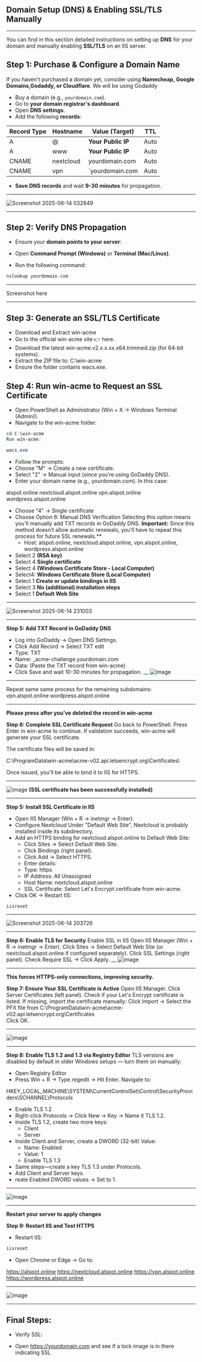 ## **Domain Setup (DNS) & Enabling SSL/TLS Manually**
___
You can find in this section detailed instructions on setting up **DNS** for your domain and manually enabling **SSL/TLS** on an IIS server.  

##  **Step 1: Purchase & Configure a Domain Name**
If you haven't purchased a domain yet, consider using **Namecheap, Google Domains,Godaddy, or Cloudflare**.
We will be using Godaddy

- Buy a domain (e.g., `yourdomain.com`).  
- Go to **your domain registrar's dashboard**.  
- Open **DNS settings**.  
- Add the following **records**:

| Record Type | Hostname | Value (Target)         | TTL  |
|------------|---------|----------------------|------|
| A          | @       | **Your Public IP**    | Auto |
| A          | www     | **Your Public IP**    | Auto |
| CNAME      | nextcloud | yourdomain.com    | Auto |
| CNAME      | vpn     |`yourdomain.com    | Auto |

- **Save DNS records** and wait **9-30 minutes** for propagation.  

____
![Screenshot 2025-06-14 032849](https://github.com/user-attachments/assets/6bb427de-e962-40f7-a494-28a25dcb9ce4)
___

## **Step 2: Verify DNS Propagation**  
- Ensure your **domain points to your server**:

- Open **Command Prompt (Windows)** or **Terminal (Mac/Linux)**.  
- Run the following command:
```powershell
nslookup yourdomain.com
```
__________

Screenshot here
_______

## **Step 3: Generate an SSL/TLS Certificate**

- Download and Extract win-acme
- Go to the official win-acme site 👉 here.
- Download the latest win-acme.v2.x.x.xx.x64.trimmed.zip (for 64-bit systems).
- Extract the ZIP file to:
C:\win-acme
- Ensure the folder contains wacs.exe.

## **Step 4: Run win-acme to Request an SSL Certificate**
- Open PowerShell as Administrator (Win + X → Windows Terminal (Admin)).
- Navigate to the win-acme folder:

```powershell
cd C:\win-acme
Run win-acme:
```
```powershell
wacs.exe
```
- Follow the prompts:
- Choose "M" → Create a new certificate.
- Select "2" → Manual input (since you’re using GoDaddy DNS).
- Enter your domain name (e.g., yourdomain.com). In this case:
  
alspot.online
nextcloud.alspot.online
vpn.alspot.online
wordpress.alspot.online
 
- Choose "4" → Single certificate
- Choose Option 6: Manual DNS Verification
Selecting this option means you'll manually add TXT records in GoDaddy DNS.
**Important:** Since this method doesn’t allow automatic renewals, you’ll have to repeat this process for future SSL renewals.**
   - Host: alspot.online, nextcloud.alspot.online, vpn.alspot.online, wordpress.alspot.online
- Select 2 **(RSA key)**
- Select 4 **Single certificate**
- Select 4 **(Windows Certificate Store - Local Computer)**
- Select4: **Windows Certificate Store (Local Computer)**
- Select 1 **Create or update bindings in IIS**
- Select 3 **No (additional) installation steps**
- Select 1 **Default Web Site**  
_______
![Screenshot 2025-06-14 231003](https://github.com/user-attachments/assets/adb19038-3b43-4e31-be0c-85f8c5a7563c)

____
**Step 5: Add TXT Record in GoDaddy DNS**
- Log into GoDaddy → Open DNS Settings.
- Click Add Record → Select TXT edit
- Type: TXT
- Name: _acme-challenge.yourdomain.com
- Data: (Paste the TXT record from win-acme)
- Click Save and wait 10-30 minutes for propagation.
__
![image](https://github.com/user-attachments/assets/767cff0c-c076-427c-bfd7-3ffce7af389d)
_____
Repeat same same process for the remaining subdomains:  vpn.alspot.online  wordpress.alspot.online 
_____
 **Please press <Enter> after you've deleted the record in win-acme**
 
**Step 6: Complete SSL Certificate Request**
Go back to PowerShell.
Press Enter in win-acme to continue.
If validation succeeds, win-acme will generate your SSL certificate.

The certificate files will be saved in:

C:\ProgramData\win-acme\acme-v02.api.letsencrypt.org\Certificates\

Once issued, you'll be able to bind it to IIS for HTTPS.
___
![image](https://github.com/user-attachments/assets/76ba0906-7028-4417-805a-31999a21c5b4)
**(SSL certificate has been successfully installed)**
_____

**Step 5: Install SSL Certificate in IIS**

- Open IIS Manager (Win + R → inetmgr → Enter).
- Configure Nextcloud Under "Default Web Site", Nextcloud is probably installed inside its subdirectory.
- Add an HTTPS binding for nextcloud.alspot.online to Default Web Site:
   - Click Sites → Select Default Web Site.
   - Click Bindings (right panel).
   - Click Add → Select HTTPS.
   - Enter details:
   - Type: https
   - IP Address: All Unassigned
   - Host Name: nextcloud.alspot.online
   - SSL Certificate: Select Let's Encrypt certificate from win-acme.
- Click OK → Restart IIS:
```powershell
iisreset
```
___
![Screenshot 2025-06-14 203726](https://github.com/user-attachments/assets/525426aa-3269-4028-9256-7702591da840)
____

**Step 6: Enable TLS for Security**
Enable SSL in IIS
Open IIS Manager (Win + R → inetmgr → Enter).
Click Sites → Select Default Web Site (or nextcloud.alspot.online if configured separately).
Click SSL Settings (right panel).
Check Require SSL → Click Apply.
__
![image](https://github.com/user-attachments/assets/0fedd3b0-2ca9-43d0-be5d-fa382ca521a6)
___
**This forces HTTPS-only connections, improving security.**

**Step 7: Ensure Your SSL Certificate is Active**
Open IIS Manager.
Click Server Certificates (left panel).
Check if your Let's Encrypt certificate is listed.
If missing, import the certificate manually:
Click Import → Select the PFX file from C:\ProgramData\win-acme\acme-v02.api.letsencrypt.org\Certificates\
Click OK.
___
![image](https://github.com/user-attachments/assets/c8a74a67-5bc3-40ae-b2b5-0914101043fb)
____

**Step 8: Enable TLS 1.2 and 1.3 via Registry Editor** 
TLS versions are disabled by default in older Windows setups
— turn them on manually:
- Open Registry Editor
- Press Win + R → Type regedit → Hit Enter.
Navigate to:

HKEY_LOCAL_MACHINE\SYSTEM\CurrentControlSet\Control\SecurityProviders\SCHANNEL\Protocols
- Enable TLS 1.2
- Right-click Protocols → Click New → Key → Name it TLS 1.2.
- Inside TLS 1.2, create two more keys:
   - Client
   - Server
- Inside Client and Server, create a DWORD (32-bit) Value:
   - Name: Enabled
   - Value: 1
   - Enable TLS 1.3
- Same steps—create a key TLS 1.3 under Protocols.
- Add Client and Server keys.
- reate Enabled DWORD values → Set to 1.
____
![image](https://github.com/user-attachments/assets/965e7aad-e9de-4711-9e85-4ce3d22d4233)
____
**Restart your server to apply changes**

**Step 9: Restart IIS and Test HTTPS**
- Restart IIS:
```powershell
iisreset
```
- Open Chrome or Edge → Go to:

 https://alspot.online 
 https://nextcloud.alspot.online 
 https://vpn.alspot.online 
 https://wordpress.alspot.online
______
![image](https://github.com/user-attachments/assets/53013f27-1c8b-4d7b-bf90-569a6dd9761c)

_______

## Final Steps:

-  Verify SSL:

- Open https://yourdomain.com and see if a lock image is in there indicating SSL





